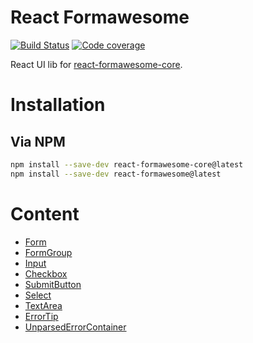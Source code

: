 # React Formawesome

[![Build Status](https://api.travis-ci.org/MAKARD/react-formawesome.svg?branch=master)](https://travis-ci.org/MAKARD/react-formawesome)
[![Code coverage](https://codecov.io/gh/MAKARD/react-formawesome/branch/master/graphs/badge.svg)](https://codecov.io/gh/MAKARD/react-formawesome/branch/master)

React UI lib for [react-formawesome-core](https://github.com/MAKARD/react-formawesome-core).

# Installation

## Via NPM

```bash
npm install --save-dev react-formawesome-core@latest
npm install --save-dev react-formawesome@latest
```

# Content

 - [Form](./readme/Form.md)
 - [FormGroup](./readme/FormGroup.md)
 - [Input](./readme/Input.md)
 - [Checkbox](./readme/Checkbox.md)
 - [SubmitButton](./readme/SubmitButton.md)
 - [Select](./readme/Select.md)
 - [TextArea](./readme/TextArea.md)
 - [ErrorTip](./readme/ErrorTip.md)
 - [UnparsedErrorContainer](./readme/UnparsedErrorContainer.md)
 
